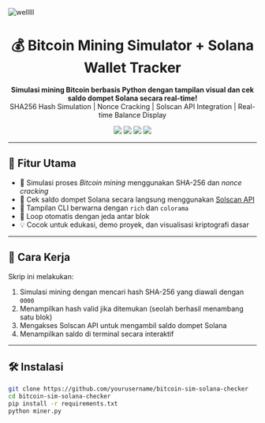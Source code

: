 <p align="center">

![welllll](https://github.com/user-attachments/assets/7eef222d-045a-4d88-a111-1804e441d1b8)
           
</p>

<h1 align="center">💰 Bitcoin Mining Simulator + Solana Wallet Tracker</h1>

<p align="center">
  <b>Simulasi mining Bitcoin berbasis Python dengan tampilan visual dan cek saldo dompet Solana secara real-time!</b><br>
  SHA256 Hash Simulation | Nonce Cracking | Solscan API Integration | Real-time Balance Display
</p>

<p align="center">
  <img src="https://img.shields.io/badge/Python-3.10%2B-blue?logo=python">
  <img src="https://img.shields.io/badge/Solana-API-green?logo=solana">
  <img src="https://img.shields.io/badge/Mining-Simulation-orange?logo=bitcoin">
  <img src="https://img.shields.io/badge/License-MIT-lightgrey">
</p>

---

## 🚀 Fitur Utama

- 🔐 Simulasi proses *Bitcoin mining* menggunakan SHA-256 dan *nonce cracking*
- 🔄 Cek saldo dompet Solana secara langsung menggunakan [Solscan API](https://public-api.solscan.io)
- 🌈 Tampilan CLI berwarna dengan `rich` dan `colorama`
- 🔁 Loop otomatis dengan jeda antar blok
- 💡 Cocok untuk edukasi, demo proyek, dan visualisasi kriptografi dasar

---

## 🧠 Cara Kerja

Skrip ini melakukan:
1. Simulasi mining dengan mencari hash SHA-256 yang diawali dengan `0000`
2. Menampilkan hash valid jika ditemukan (seolah berhasil menambang satu blok)
3. Mengakses Solscan API untuk mengambil saldo dompet Solana
4. Menampilkan saldo di terminal secara interaktif

---

## 🛠️ Instalasi

```bash
git clone https://github.com/yourusername/bitcoin-sim-solana-checker
cd bitcoin-sim-solana-checker
pip install -r requirements.txt
python miner.py

